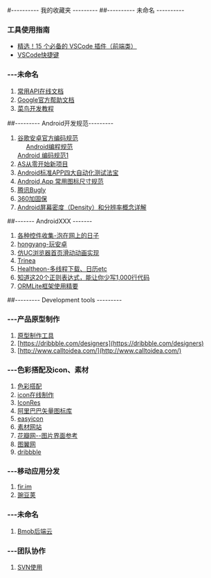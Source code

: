 #---------- 我的收藏夹 ---------
##---------- 未命名 ----------
### 工具使用指南
- [精选！15 个必备的 VSCode 插件（前端类）](https://zhuanlan.zhihu.com/p/27905838)
- [VSCode快捷键](https://code.visualstudio.com/shortcuts/keyboard-shortcuts-windows.pdf)
### ---未命名
 1. [常用API在线文档](http://tool.oschina.net/apidocs)
 2. [Google官方帮助文档](http://android.xsoftlab.net/index.html)
 3. [菜鸟开发教程](http://www.runoob.com/)

##--------- Android开发规范---------
 1. [谷歌安卓官方编码规范](http://source.android.com/source/code-style.html)</br>      [Android编程规范](http://www.jianshu.com/p/fbf9ea4b9d76#rd) </br> [Android 编码规范1](http://www.jianshu.com/p/0a984f999592)
 2. [AS从零开始新项目](http://blog.zhaiyifan.cn/categories/Android-Project-From-0/)
 3. [Android标准APP四大自动化测试法宝](http://www.itnose.net/detail/6635946.html)
 4. [Android,App 常用图标尺寸规范](http://www.jcodecraeer.com/a/anzhuokaifa/androidkaifa/2015/0120/2331.html)
 5. [腾讯Bugly](https://bugly.qq.com/v2/)
 6. [360加固保](http://jiagu.360.cn/)
 7. [Android屏幕密度（Density）和分辨率概念详解](http://www.jcodecraeer.com/a/anzhuokaifa/androidkaifa/2012/1129/647.html)

##------- AndroidXXX -------

 1. [各种控件收集-泡在网上的日子](http://www.jcodecraeer.com/plus/list.php?tid=31)
 2. [hongyang-玩安卓](http://www.xueandroid.com/)
 3. [仿UC浏览器首页滑动动画实现](http://ittiger.cn/2016/05/26/UC%E6%B5%8F%E8%A7%88%E5%99%A8%E9%A6%96%E9%A1%B5%E6%BB%91%E5%8A%A8%E5%8A%A8%E7%94%BB%E5%AE%9E%E7%8E%B0/)
 4. [Trinea](http://www.trinea.cn/)
 5. [Healtheon-多线程下载、日历etc](http://www.cnblogs.com/hanyonglu/archive/2012/02/20/2358801.html)
 6. [知道这20个正则表达式，能让你少写1,000行代码](http://www.jianshu.com/p/e7bb97218946)
 7. [ORMLite框架使用精要](http://www.jianshu.com/p/05782b598cf0)
 
 
##--------- Development tools ---------
### ---产品原型制作
 1. [原型制作工具]( http://www.sketchapp.com/)
 2. [https://dribbble.com/designers](https://dribbble.com/designers)
 3. [http://www.calltoidea.com/](http://www.calltoidea.com/) 

### ---色彩搭配及icon、素材
 1. [色彩搭配](http://www.colorhunt.co/)
 2. [icon在线制作](https://romannurik.github.io/AndroidAssetStudio/icons-launcher.html) 
 3. [IconRes](http://www.iconres.com/)
 4. [阿里巴巴矢量图标库](http://www.iconfont.cn/)
 5. [easyicon](http://www.easyicon.net/)
 6. [素材网站](https://www.pinterest.com/)
 7. [花瓣网--图片界面参考](http://huaban.com/)
 8. [图翼网](http://www.tuyiyi.com/)
 9. [dribbble](https://dribbble.com/)

### ---移动应用分发
 1. [fir.im](http://fir.im/)
 2. [豌豆荚](http://developer.wandoujia.com/)

### ---未命名
 1. [Bmob后端云](http://www.bmob.cn/site/index)
 
### ---团队协作
 1. [SVN使用](http://blog.sina.com.cn/s/blog_8a3d83320100zhmp.html)

 
 

